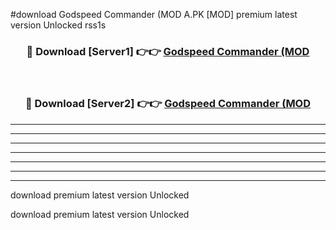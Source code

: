 #download Godspeed Commander (MOD A.PK [MOD] premium latest version Unlocked rss1s 



<div align="center">
<h3>🔴 Download [Server1] 👉👉 <a href="https://download1apk.web.app/">Godspeed Commander (MOD</a></h3><br>

<h3>🔴 Download [Server2] 👉👉 <a href="https://download1apk.web.app/">Godspeed Commander (MOD</a></h3>
</div>





----------------------------------------------------------

----------------------------------------------------------

----------------------------------------------------------

----------------------------------------------------------

----------------------------------------------------------

----------------------------------------------------------

----------------------------------------------------------

download premium latest version Unlocked

download premium latest version Unlocked
